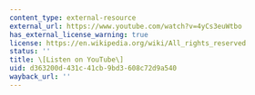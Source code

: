 ```yaml
---
content_type: external-resource
external_url: https://www.youtube.com/watch?v=4yCs3euWtbo
has_external_license_warning: true
license: https://en.wikipedia.org/wiki/All_rights_reserved
status: ''
title: \[Listen on YouTube\]
uid: d363200d-431c-41cb-9bd3-608c72d9a540
wayback_url: ''
---
```

